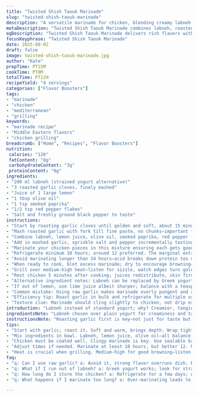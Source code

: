 ```yaml
---
title: "Twisted Shish Taouk Marinade"
slug: "twisted-shish-taouk-marinade"
description: "A versatile marinade for chicken, blending creamy labneh and zesty lemon with roasted garlic and smoked paprika. Builds flavor slowly; tenderizes meat for grilling or pan-searing. Adjusts well under fridge timing tweaks. Garlic roasted instead of raw to soften pungency, introduces smoky undertone. Yogurt swapped with labneh for creaminess and stronger tang. Red pepper flakes add a subtle heat kick. Salt and pepper balance acidity. Use olive oil for moisture and sheen. Works for quick marination but best if rested overnight. Classic Middle Eastern twist with texture and depth."
metaDescription: "Twisted Shish Taouk Marinade combines labneh, roasted garlic, and smoked paprika for a unique Middle Eastern flavor; perfect for grilling chicken."
ogDescription: "Twisted Shish Taouk Marinade delivers rich flavors with labneh and roasted garlic; ideal to elevate your chicken for grilling perfection."
focusKeyphrase: "Twisted Shish Taouk Marinade"
date: 2025-08-02
draft: false
image: twisted-shish-taouk-marinade.jpg
author: "Kate"
prepTime: PT15M
cookTime: PT0M
totalTime: PT12H
recipeYield: "4 servings"
categories: ["Flavor Boosters"]
tags:
- "marinade"
- "chicken"
- "mediterranean"
- "grilling"
keywords:
- "marinade recipe"
- "Middle Eastern flavors"
- "chicken grilling"
breadcrumb: ["Home", "Recipes", "Flavor Boosters"]
nutrition: 
 calories: "120"
 fatContent: "8g"
 carbohydrateContent: "3g"
 proteinContent: "6g"
ingredients:
- "200 ml labneh (strained yogurt alternative)"
- "3 roasted garlic cloves, finely mashed"
- "Juice of 1 large lemon"
- "1 tbsp olive oil"
- "1 tsp smoked paprika"
- "1/2 tsp red pepper flakes"
- "Salt and freshly ground black pepper to taste"
instructions:
- "Start by roasting garlic cloves until golden and soft, about 15 minutes at 180°C/350°F wrapped in foil; aroma signals readiness."
- "Mash roasted garlic with fork till fine paste, no chunks—important for even flavor dispersal."
- "Combine labneh, lemon juice, olive oil, smoked paprika, red pepper flakes in a mixing bowl—whisk lightly to unify liquids and spices; you want homogenous consistency without over-whipping."
- "Add in mashed garlic, sprinkle salt and pepper incrementally tasting as you go; acidity from lemon needs balancing—too much salt kills it; too little leaves flatness."
- "Marinate your chicken pieces in this mixture ensuring each gets good coating; cover tightly with plastic wrap or use a sealable bag."
- "Refrigerate minimum 10 hours; around 12 preferred. The marginal extra hour enhances flavor penetration and tenderization noticeably."
- "Avoid marinating longer than 24 hours—acid breaks down protein too much, leads to mushy texture instead of firm, juicy."
- "When ready to cook, blot excess marinade; dry to encourage browning—moisture inhibits caramelization causing steaming not roasting, which dulls surface color and texture."
- "Grill over medium-high heat—listen for sizzle, watch edges turn golden brown with slight charring but no black spots. Flip only once to keep juices locked in."
- "Rest chicken 5 minutes after cooking; juices redistribute, skin firms up slightly, easier slicing."
- "Alternative ingredient notes: Labneh can be replaced by Greek yogurt, thicker strained preferably. Smoked paprika can swap for ground cumin, changes profile but keeps warmth."
- "If out of lemon, use lime juice albeit sharper; balance with a teaspoon honey to soften acid punch."
- "Common mistake: Using raw garlic makes marinade overly pungent and aggressive; roasting mellows it and adds complexity."
- "Efficiency tip: Roast garlic in bulk and refrigerate for multiple uses."
- "Texture clue: Marinade should cling slightly to chicken, not drip excessively; watery paste dilutes flavor impact and risks flare-ups on grill."
introduction: "Labneh instead of standard yogurt; why? Creamier, tangier, clings better. Roasting garlic softens usual sharp bite, replaces harsh zing with mellow warmth—you’ll smell it before you see it. The mix of smoked paprika and red pepper flakes? Adds depth and heat, layering complexity without overwhelming. Marinate minimum 10 hours, 12 is better; crucial for texture and flavor to develop. Too short, chicken tastes plain; too long, texture breaks down. Lemon juice adjusts brightness and helps tenderize meat but tricky—too much acid, or you cook the chicken before grilling. Good grilling means hearing sizzle, watching edges crisp, skin develop deep caramel colors. Pat dry after marinating—wet marinade steams instead of roasting. Rest after cooking to keep juiciness locked. Simple but mastering balance here separates a backyard grill from great chicken. Swapping ingredients, roasting methods—these are kitchen hacks proven through trial and error."
ingredientsNote: "Labneh chosen over plain yogurt for creaminess and tang that grips chicken better, never too runny; it thickens marinade without extra additives. Roasted garlic mellows pungency, adding subtle sweetness and earthiness—a fine point to note, raw garlic can overpower and cause bitterness during cooking. Smoked paprika introduces smoky note without needing a smoker or wood chips; substitutes cumin if unavailable, changes flavor profile but still warm and inviting. Adding olive oil improves marinade adhesion and mouthfeel; plus protects meat from drying out on high heat. Red pepper flakes bring controlled heat, adjustable by preference. Lemon juice essential but can be replaced by lime—watch acidity balance or add little honey to prevent sour dominance. Salt and pepper adjust seasoning; always start light, taste, then add because acid can mask saltiness. Wrapping or sealing marinade prevents fridge odors and keeps flavors pure. Marinating times affect texture dramatically: 10 to 12 hours prime window. Beyond that risk mushiness; under marinating yields bland chicken with poor tenderness. Keep these basics smartly combined and flexible."
instructionsNote: "Roasting garlic first is key—not just for taste but to avoid sharp, raw garlic odor dominating the dish. Wrap cloves in foil, roast at moderate oven temp 180°C/350°F, take only around 15 minutes, watch for soft yield under finger. Mash into paste—chunky bits create uneven flavor pockets. Combine labneh, lemon juice, olive oil, spices separately before adding garlic to ensure smoothness. Season gradually; acid can mask salt so balance by tasting. Marinate chicken with thorough coating, cover tightly to avoid fridge dryness and contamination. At least 10 hours but best 12—give time for proteins to tenderize and flavor to imbue. Avoid past 24 hours or chicken can become mealy. Before cooking, blot marinade off for dry surface—allows browning, that Maillard reaction crucial for aroma and color. Grill on medium-high heat; listen for consistent sizzle—too quiet means heat too low, chicken stewing not roasting; too loud means fire too hot, risk burning outside before inside cooks. Flip once when edges caramelized, golden; rest after cooking to hold juices. These steps keep chicken juicy with flavorful crust. Adjust spices and acid if variants used; testing flavor during marination helps avoid surprises when grilled. Professional practice is preparation and timing over rigid measurements."
tips:
- "Start with garlic; roast it. Soft and warm, brings depth. Wrap tightly in foil. 15 minutes tops at 180°C. Gives the dish a gentle aroma, avoid sharpness."
- "Mix ingredients in bowl. Labneh, lemon juice, olive oil—all balance. Whisk together lightly. No vigorous whipping—over mix ruins texture. Gradual seasoning, taste often."
- "Chicken must be coated well. Clingy marinade is key. Use sealable bags; air out, keeps it fresh. Tightly wrap up—minimize fridge odor transfer."
- "Adjust times if needed. Marinate at least 10 hours, but better 12. More time enhances flavor and texture. Avoid going past 24 hours; meat turns mushy."
- "Heat is crucial when grilling. Medium-high for good browning—listen for sizzle. Flip once; this keeps juices locked in. Watch edges turn golden—no burning."
faq:
- "q: Can I use raw garlic? a: Avoid it, strong flavor overruns dish. Roasting mellows sharpness—sweetens even. Shift taste profile without bitterness."
- "q: What if I run out of labneh? a: Greek yogurt works; look for strained type. Different flavor but still tangy. Achieves similar creamy texture."
- "q: How long do I store the chicken? a: Refrigerate for a few days; watch odor. Freeze if needed; tightly wrap marinade—keep flavors intact."
- "q: What happens if I marinate too long? a: Over-marinating leads to mushy texture. The acid breaks down proteins too much—dry outside, raw inside problem."

---
```

